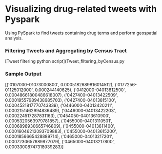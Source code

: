 # Visualizing drug-related tweets with Pyspark
Using PySpark to find tweets containing drug terms and perform geospatial analysis.

### Filtering Tweets and Aggregating by Census Tract

[Tweet filtering python script](Tweet_flltering_byCensus.py

### Sample Output

[('0107000-01073000800', 0.0005182689816014512),
 ('0177256-01125012000', 0.000244140625),
 ('0412000-04013812500', 0.00048661800486618007),
 ('0427400-04013422509', 0.00019557989438685703),
 ('0427400-04013815100', 0.0004521817770743839),
 ('0446000-04013420211', 0.0002151462994836489),
 ('0446000-04013422203', 0.000224517287831163),
 ('0454050-04013610900', 0.0005320563979781857),
 ('0455000-04013110501', 0.0006898930665746809),
 ('0455000-04013611400', 0.00016046213093709883),
 ('0455000-04013615200', 0.0001856665428889714),
 ('0465000-04013217201', 0.0007230657989877079),
 ('0465000-04013217800', 0.00033008747318039283)]
